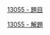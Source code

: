 [13055 - 題目](https://cpe.cse.nsysu.edu.tw/cpe/file/attendance/problemPdf/13055.pdf)

[13055 - 解題](https://zerojudge.tw/ShowProblem?problemid=k202)

